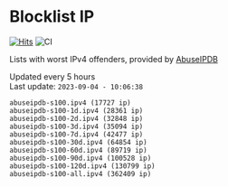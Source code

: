 # Blocklist IP

[![Hits](https://hits.seeyoufarm.com/api/count/incr/badge.svg?url=https%3A%2F%2Fgithub.com%2Fborestad%2Fblocklist-ip%2F&count_bg=%2379C83D&title_bg=%23555555&icon=&icon_color=%23E7E7E7&title=hits&edge_flat=false)](https://hits.seeyoufarm.com)  ![CI](https://img.shields.io/github/workflow/status/borestad/blocklist-ip/CI?style=flat-square)

Lists with worst IPv4 offenders, provided by [AbuseIPDB](https://www.abuseipdb.com/)

<!-- FOOTER-PLACEHOLDER -->
Updated every 5 hours<br>
Last update: `2023-09-04 - 10:06:38`
```
abuseipdb-s100.ipv4 (17727 ip)
abuseipdb-s100-1d.ipv4 (28361 ip)
abuseipdb-s100-2d.ipv4 (32848 ip)
abuseipdb-s100-3d.ipv4 (35094 ip)
abuseipdb-s100-7d.ipv4 (42477 ip)
abuseipdb-s100-30d.ipv4 (64854 ip)
abuseipdb-s100-60d.ipv4 (89719 ip)
abuseipdb-s100-90d.ipv4 (100528 ip)
abuseipdb-s100-120d.ipv4 (130799 ip)
abuseipdb-s100-all.ipv4 (362409 ip)
```
